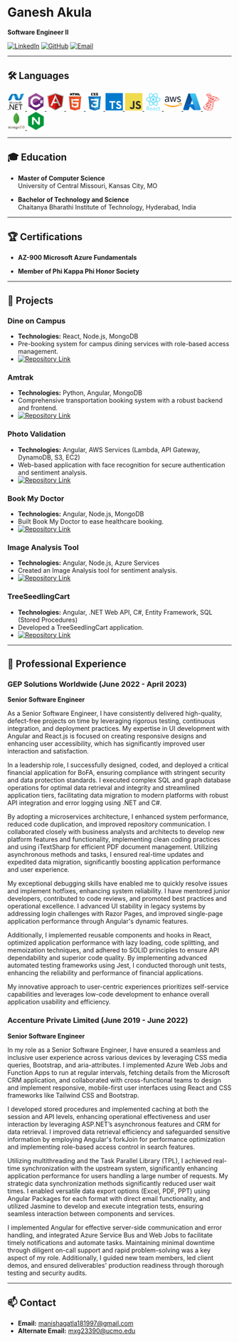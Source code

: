 # Ganesh Akula

**Software Engineer II**

[![LinkedIn](https://img.shields.io/badge/LinkedIn-blue?logo=linkedin&logoColor=white)](https://www.linkedin.com/in/ganesh-aakula)
[![GitHub](https://img.shields.io/badge/GitHub-black?logo=github&logoColor=white)](https://github.com/ganeshakula98)
[![Email](https://img.shields.io/badge/Email-red?logo=gmail&logoColor=white)](mailto:ganesh.aakula@gmail.com)

---
## 🛠 Languages

<p align="left"> 
<a href="https://dotnet.microsoft.com/" target="_blank" rel="noreferrer"> 
  <img src="https://raw.githubusercontent.com/devicons/devicon/master/icons/dot-net/dot-net-original-wordmark.svg" alt=".net" width="40" height="40"/> 
</a> 
<a href="https://docs.microsoft.com/en-us/dotnet/csharp/" target="_blank" rel="noreferrer"> 
  <img src="https://raw.githubusercontent.com/devicons/devicon/master/icons/csharp/csharp-original.svg" alt="c#" width="40" height="40"/> 
</a> 
<a href="https://angular.io" target="_blank" rel="noreferrer"> 
  <img src="https://raw.githubusercontent.com/devicons/devicon/master/icons/angularjs/angularjs-original.svg" alt="angular" width="40" height="40"/> 
</a> 
<a href="https://developer.mozilla.org/en-US/docs/Web/HTML" target="_blank" rel="noreferrer"> 
  <img src="https://raw.githubusercontent.com/devicons/devicon/master/icons/html5/html5-original-wordmark.svg" alt="html" width="40" height="40"/> 
</a> 
<a href="https://developer.mozilla.org/en-US/docs/Web/CSS" target="_blank" rel="noreferrer"> 
  <img src="https://raw.githubusercontent.com/devicons/devicon/master/icons/css3/css3-original-wordmark.svg" alt="css" width="40" height="40"/> 
</a> 
<a href="https://www.typescriptlang.org/" target="_blank" rel="noreferrer"> 
  <img src="https://raw.githubusercontent.com/devicons/devicon/master/icons/typescript/typescript-original.svg" alt="typescript" width="40" height="40"/> 
</a> 
<a href="https://developer.mozilla.org/en-US/docs/Web/JavaScript" target="_blank" rel="noreferrer"> 
  <img src="https://raw.githubusercontent.com/devicons/devicon/master/icons/javascript/javascript-original.svg" alt="javascript" width="40" height="40"/> 
</a> 
<a href="https://reactjs.org/" target="_blank" rel="noreferrer"> 
  <img src="https://raw.githubusercontent.com/devicons/devicon/master/icons/react/react-original-wordmark.svg" alt="react" width="40" height="40"/> 
</a> 
<a href="https://aws.amazon.com" target="_blank" rel="noreferrer"> 
  <img src="https://raw.githubusercontent.com/devicons/devicon/master/icons/amazonwebservices/amazonwebservices-original-wordmark.svg" alt="aws" width="40" height="40"/> 
</a> 
<a href="https://azure.microsoft.com/en-us/" target="_blank" rel="noreferrer"> 
  <img src="https://raw.githubusercontent.com/devicons/devicon/master/icons/azure/azure-original.svg" alt="azure" width="40" height="40"/> 
</a> 
<a href="https://www.microsoft.com/en-us/sql-server" target="_blank" rel="noreferrer"> 
  <img src="https://raw.githubusercontent.com/devicons/devicon/master/icons/microsoftsqlserver/microsoftsqlserver-plain.svg" alt="sql" width="40" height="40"/> 
</a> 
<a href="https://www.mongodb.com/" target="_blank" rel="noreferrer"> 
  <img src="https://raw.githubusercontent.com/devicons/devicon/master/icons/mongodb/mongodb-original-wordmark.svg" alt="mongodb" width="40" height="40"/> 
</a> 
<a href="https://www.typescriptlang.org/" target="_blank" rel="noreferrer"> 
  <img src="https://raw.githubusercontent.com/devicons/devicon/master/icons/nginx/nginx-original.svg" alt="typescript" width="40" height="40"/> 
</a> 

</a> 
</p>

---
## 🎓 Education

- **Master of Computer Science**  
  University of Central Missouri, Kansas City, MO

- **Bachelor of Technology and Science**  
  Chaitanya Bharathi Institute of Technology, Hyderabad, India

---

## 🏆 Certifications

- **AZ-900 Microsoft Azure Fundamentals**  

- **Member of Phi Kappa Phi Honor Society**  
---

## 📂 Projects

### Dine on Campus
- **Technologies:** React, Node.js, MongoDB
- Pre-booking system for campus dining services with role-based access management.
- [![Repository Link](https://img.shields.io/badge/Repository-Dine%20on%20Campus-181717?style=for-the-badge&logo=github)](https://github.com/manishaGatla/DineOnCampus)

### Amtrak
- **Technologies:** Python, Angular, MongoDB
- Comprehensive transportation booking system with a robust backend and frontend.
- [![Repository Link](https://img.shields.io/badge/Repository-Amtrak-181717?style=for-the-badge&logo=github)](https://github.com/manishaGatla/Amtraak)

### Photo Validation
- **Technologies:** Angular, AWS Services (Lambda, API Gateway, DynamoDB, S3, EC2)
- Web-based application with face recognition for secure authentication and sentiment analysis.
- [![Repository Link](https://img.shields.io/badge/Repository-Photo%20Validation-181717?style=for-the-badge&logo=github)](https://github.com/manishaGatla/Photo_Validation)

### Book My Doctor
- **Technologies:** Angular, Node.js, MongoDB
- Built Book My Doctor to ease healthcare booking.
- [![Repository Link](https://img.shields.io/badge/Repository-Book%20My%20Doctor-181717?style=for-the-badge&logo=github)](https://github.com/manishaGatla/BookMyDoc)

### Image Analysis Tool
- **Technologies:** Angular, Node.js, Azure Services
- Created an Image Analysis tool for sentiment analysis.
- [![Repository Link](https://img.shields.io/badge/Repository-Image%20Analysis%20Tool-181717?style=for-the-badge&logo=github)](https://github.com/manishaGatla/Image-Analysis)

### TreeSeedlingCart
- **Technologies:** Angular, .NET Web API, C#, Entity Framework, SQL (Stored Procedures)
- Developed a TreeSeedlingCart application.
- [![Repository Link](https://img.shields.io/badge/Repository-TreeSeedlingCart-181717?style=for-the-badge&logo=github)](https://github.com/manishaGatla/TreeSeedlingShoppingCart)

  
---

## 💼 Professional Experience

### GEP Solutions Worldwide (June 2022 - April 2023)
**Senior Software Engineer**
    
As a Senior Software Engineer, I have consistently delivered high-quality, defect-free projects on time by leveraging rigorous testing, continuous integration, and deployment practices. My expertise in UI development with Angular and React.js is focused on creating responsive designs and enhancing user accessibility, which has significantly improved user interaction and satisfaction.

In a leadership role, I successfully designed, coded, and deployed a critical financial application for BoFA, ensuring compliance with stringent security and data protection standards. I executed complex SQL and graph database operations for optimal data retrieval and integrity and streamlined application tiers, facilitating data migration to modern platforms with robust API integration and error logging using .NET and C#.

By adopting a microservices architecture, I enhanced system performance, reduced code duplication, and improved repository communication. I collaborated closely with business analysts and architects to develop new platform features and functionality, implementing clean coding practices and using iTextSharp for efficient PDF document management. Utilizing asynchronous methods and tasks, I ensured real-time updates and expedited data migration, significantly boosting application performance and user experience.

My exceptional debugging skills have enabled me to quickly resolve issues and implement hotfixes, enhancing system reliability. I have mentored junior developers, contributed to code reviews, and promoted best practices and operational excellence. I advanced UI stability in legacy systems by addressing login challenges with Razor Pages, and improved single-page application performance through Angular's dynamic features.

Additionally, I implemented reusable components and hooks in React, optimized application performance with lazy loading, code splitting, and memoization techniques, and adhered to SOLID principles to ensure API dependability and superior code quality. By implementing advanced automated testing frameworks using Jest, I conducted thorough unit tests, enhancing the reliability and performance of financial applications.

My innovative approach to user-centric experiences prioritizes self-service capabilities and leverages low-code development to enhance overall application usability and efficiency.


### Accenture Private Limited (June 2019 - June 2022)
**Senior Software Engineer**
 
In my role as a Senior Software Engineer, I have ensured a seamless and inclusive user experience across various devices by leveraging CSS media queries, Bootstrap, and aria-attributes. I implemented Azure Web Jobs and Function Apps to run at regular intervals, fetching details from the Microsoft CRM application, and collaborated with cross-functional teams to design and implement responsive, mobile-first user interfaces using React and CSS frameworks like Tailwind CSS and Bootstrap.

I developed stored procedures and implemented caching at both the session and API levels, enhancing operational effectiveness and user interaction by leveraging ASP.NET’s asynchronous features and CRM for data retrieval. I improved data retrieval efficiency and safeguarded sensitive information by employing Angular's forkJoin for performance optimization and implementing role-based access control in search features.

Utilizing multithreading and the Task Parallel Library (TPL), I achieved real-time synchronization with the upstream system, significantly enhancing application performance for users handling a large number of requests. My strategic data synchronization methods significantly reduced user wait times. I enabled versatile data export options (Excel, PDF, PPT) using Angular Packages for each format with direct email functionality, and utilized Jasmine to develop and execute integration tests, ensuring seamless interaction between components and services.

I implemented Angular for effective server-side communication and error handling, and integrated Azure Service Bus and Web Jobs to facilitate timely notifications and automate tasks. Maintaining minimal downtime through diligent on-call support and rapid problem-solving was a key aspect of my role. Additionally, I guided new team members, led client demos, and ensured deliverables' production readiness through thorough testing and security audits.

---

## 📫 Contact

- **Email:** manishagatla181997@gmail.com
- **Alternate Email:** mxg23390@ucmo.edu
